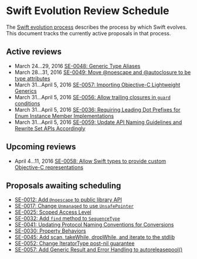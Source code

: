 # Swift Evolution Review Schedule

The [Swift evolution process][evolution-process] describes the process
by which Swift evolves. This document tracks the currently active
proposals in that process.

## Active reviews

* March 24...29, 2016 [SE-0048: Generic Type Aliases](proposals/0048-generic-typealias.md)
* March 28...31, 2016 [SE-0049: Move @noescape and @autoclosure to be type attributes](proposals/0049-noescape-autoclosure-type-attrs.md)
* March 31...April 5, 2016 [SE-0057: Importing Objective-C Lightweight Generics](proposals/0057-importing-objc-generics.md)
* March 31...April 5, 2016 [SE-0056: Allow trailing closures in `guard` conditions](proposals/0056-trailing-closures-in-guard.md)
* March 31...April 5, 2016 [SE-0036: Requiring Leading Dot Prefixes for Enum Instance Member Implementations](proposals/0036-enum-dot.md)
* March 31...April 5, 2016 [SE-0059: Update API Naming Guidelines and Rewrite Set APIs Accordingly](proposals/0059-updated-set-apis.md)

## Upcoming reviews

* April 4...11, 2016 [SE-0058: Allow Swift types to provide custom Objective-C representations](proposals/0058-objectivecbridgeable.md)

## Proposals awaiting scheduling

* [SE-0012: Add `@noescape` to public library API](proposals/0012-add-noescape-to-public-library-api.md)
* [SE-0017: Change `Unmanaged` to use `UnsafePointer`](proposals/0017-convert-unmanaged-to-use-unsafepointer.md)
* [SE-0025: Scoped Access Level](proposals/0025-scoped-access-level.md)
* [SE-0032: Add `find` method to `SequenceType`](proposals/0032-sequencetype-find.md)
* [SE-0041: Updating Protocol Naming Conventions for Conversions](proposals/0041-conversion-protocol-conventions.md)
* [SE-0030: Property Behaviors](proposals/0030-property-behavior-decls.md)
* [SE-0045: Add scan, takeWhile, dropWhile, and iterate to the stdlib](proposals/0045-scan-takewhile-dropwhile.md)
* [SE-0052: Change IteratorType post-nil guarantee](proposals/0052-iterator-post-nil-guarantee.md)
* [SE-0057: Add Generic Result and Error Handling to autoreleasepool()](proposals/0057-autoreleasepool-signature.md)

[evolution-process]: process.md  "The Swift evolution process"

